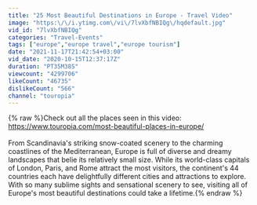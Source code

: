 ```yaml
---
title: "25 Most Beautiful Destinations in Europe - Travel Video"
image: "https:\/\/i.ytimg.com\/vi\/7lvXbfNBIQg\/hqdefault.jpg"
vid_id: "7lvXbfNBIQg"
categories: "Travel-Events"
tags: ["europe","europe travel","europe tourism"]
date: "2021-11-17T21:42:54+03:00"
vid_date: "2020-10-15T12:37:17Z"
duration: "PT35M38S"
viewcount: "4299706"
likeCount: "46735"
dislikeCount: "566"
channel: "touropia"
---
```

{% raw %}Check out all the places seen in this video: <a rel="nofollow" target="blank" href="https://www.touropia.com/most-beautiful-places-in-europe/">https://www.touropia.com/most-beautiful-places-in-europe/</a><br /><br />From Scandinavia's striking snow-coated scenery to the charming coastlines of the Mediterranean, Europe is full of diverse and dreamy landscapes that belie its relatively small size. While its world-class capitals of London, Paris, and Rome attract the most visitors, the continent's 44 countries each have delightfully different cities and attractions to explore.  With so many sublime sights and sensational scenery to see, visiting all of Europe's most beautiful destinations could take a lifetime.{% endraw %}
